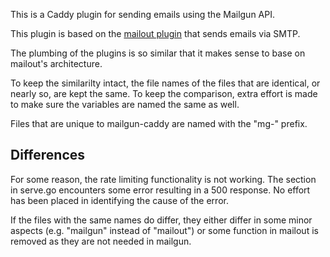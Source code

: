 This is a Caddy plugin for sending emails using the Mailgun API.

This plugin is based on the [mailout plugin](https://caddyserver.com/docs/http.mailout) that sends emails via SMTP.

The plumbing of the plugins is so similar that it makes sense to base on mailout's architecture.

To keep the similarilty intact, the file names of the files that are identical, or nearly so, are kept the same. To keep the comparison, extra effort is made to make sure the variables are named the same as well.

Files that are unique to mailgun-caddy are named with the "mg-" prefix.

## Differences

For some reason, the rate limiting functionality is not working. The section in serve.go encounters some error resulting in a 500 response. No effort has been placed in identifying the cause of the error.

If the files with the same names do differ, they either differ in some minor aspects (e.g. "mailgun" instead of "mailout") or some function in mailout is removed as they are not needed in mailgun.  